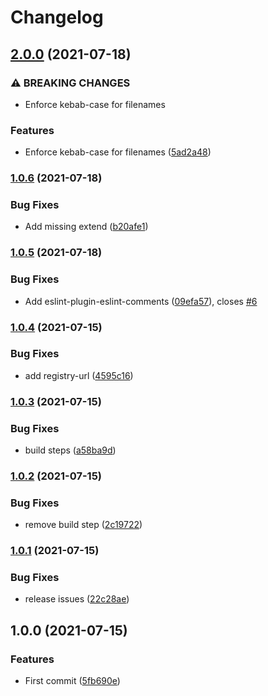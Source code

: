 # Changelog

## [2.0.0](https://www.github.com/indivorg/eslint-config/compare/v1.0.6...v2.0.0) (2021-07-18)


### ⚠ BREAKING CHANGES

* Enforce kebab-case for filenames

### Features

* Enforce kebab-case for filenames ([5ad2a48](https://www.github.com/indivorg/eslint-config/commit/5ad2a48142889a2a273bd6558a2d813fd40b4970))

### [1.0.6](https://www.github.com/indivorg/eslint-config/compare/v1.0.5...v1.0.6) (2021-07-18)


### Bug Fixes

* Add missing extend ([b20afe1](https://www.github.com/indivorg/eslint-config/commit/b20afe19976dadc962a319702098b585c34089d6))

### [1.0.5](https://www.github.com/indivorg/eslint-config/compare/v1.0.4...v1.0.5) (2021-07-18)


### Bug Fixes

* Add eslint-plugin-eslint-comments ([09efa57](https://www.github.com/indivorg/eslint-config/commit/09efa57fdaffc1f80aa9fb3cc4ffc91f9be93410)), closes [#6](https://www.github.com/indivorg/eslint-config/issues/6)

### [1.0.4](https://www.github.com/indivorg/eslint-config/compare/v1.0.3...v1.0.4) (2021-07-15)


### Bug Fixes

* add registry-url ([4595c16](https://www.github.com/indivorg/eslint-config/commit/4595c169ff3ec4191d94d226cd21951da7bca95d))

### [1.0.3](https://www.github.com/indivorg/eslint-config/compare/v1.0.2...v1.0.3) (2021-07-15)


### Bug Fixes

* build steps ([a58ba9d](https://www.github.com/indivorg/eslint-config/commit/a58ba9dc45d9e8836687e143719778048f6b7aa6))

### [1.0.2](https://www.github.com/indivorg/eslint-config/compare/v1.0.1...v1.0.2) (2021-07-15)


### Bug Fixes

* remove build step ([2c19722](https://www.github.com/indivorg/eslint-config/commit/2c19722edeef7d7b2cf094921eda36dc9e4e8ff1))

### [1.0.1](https://www.github.com/indivorg/eslint-config/compare/v1.0.0...v1.0.1) (2021-07-15)


### Bug Fixes

* release issues ([22c28ae](https://www.github.com/indivorg/eslint-config/commit/22c28aeed63bc856f6e07498c5bac20ae3c0c555))

## 1.0.0 (2021-07-15)


### Features

* First commit ([5fb690e](https://www.github.com/indivorg/eslint-config/commit/5fb690e6919153af3c0d8ee9ebef68cf8b527b8b))
